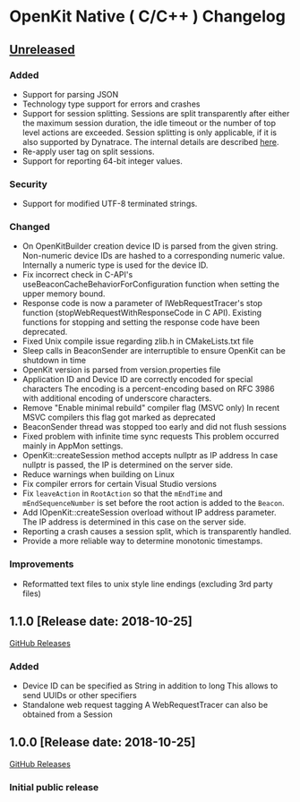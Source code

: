# OpenKit Native ( C/C++ ) Changelog

## [Unreleased](https://github.com/Dynatrace/openkit-native/compare/v1.1.0...HEAD)

### Added
- Support for parsing JSON
- Technology type support for errors and crashes
- Support for session splitting. Sessions are split transparently after either the maximum session duration,
  the idle timeout or the number of top level actions are exceeded. Session splitting is only applicable,
  if it is also supported by Dynatrace. The internal details are described [here](./docs/internals.md#session-splitting).
- Re-apply user tag on split sessions.
- Support for reporting 64-bit integer values.

### Security
- Support for modified UTF-8 terminated strings.

### Changed
- On OpenKitBuilder creation device ID is parsed from the given string. Non-numeric
  device IDs are hashed to a corresponding numeric value. Internally a numeric
  type is used for the device ID.
- Fix incorrect check in C-API's useBeaconCacheBehaviorForConfiguration function when setting the
  upper memory bound.
- Response code is now a parameter of IWebRequestTracer's stop function
  (stopWebRequestWithResponseCode in C API).
  Existing functions for stopping and setting the response code have been deprecated.
- Fixed Unix compile issue regarding zlib.h in CMakeLists.txt file
- Sleep calls in BeaconSender are interruptible to ensure OpenKit can be shutdown in time
- OpenKit version is parsed from version.properties file
- Application ID and Device ID are correctly encoded for special characters
  The encoding is a percent-encoding based on RFC 3986 with additional encoding of underscore characters.
- Remove "Enable minimal rebuild" compiler flag (MSVC only)
  In recent MSVC compilers this flag got marked as deprecated
- BeaconSender thread was stopped too early and did not flush sessions
- Fixed problem with infinite time sync requests
  This problem occurred mainly in AppMon settings.
- OpenKit::createSession method accepts nullptr as IP address
  In case nullptr is passed, the IP is determined on the server side.
- Reduce warnings when building on Linux
- Fix compiler errors for certain Visual Studio versions
- Fix `leaveAction` in `RootAction` so that the `mEndTime` and `mEndSequenceNumber` is set before 
  the root action is added to the `Beacon`.
- Add IOpenKit::createSession overload without IP address parameter.  
  The IP address is determined in this case on the server side.
- Reporting a crash causes a session split, which is transparently handled.
- Provide a more reliable way to determine monotonic timestamps.

### Improvements
- Reformatted text files to unix style line endings (excluding 3rd party files)

## 1.1.0 [Release date: 2018-10-25]
[GitHub Releases](https://github.com/Dynatrace/openkit-native/releases/tag/v1.1.0)

### Added
- Device ID can be specified as String in addition to long
  This allows to send UUIDs or other specifiers
- Standalone web request tagging
  A WebRequestTracer can also be obtained from a Session

## 1.0.0 [Release date: 2018-10-25]
[GitHub Releases](https://github.com/Dynatrace/openkit-native/releases/tag/v1.0.0)

### Initial public release